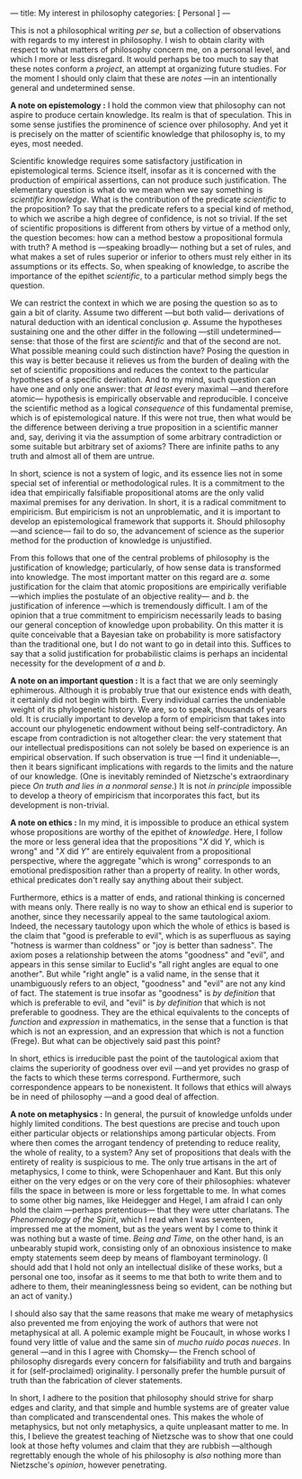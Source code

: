 —
title: My interest in philosophy
categories: [ Personal ]
— 

This is not a philosophical writing *per se*, but a collection of
observations with regards to my interest in philosophy. I wish to obtain
clarity with respect to what matters of philosophy concern me, on a personal
level, and which I more or less disregard. It would perhaps be too much to
say that these notes conform a *project*, an attempt at organizing
future studies. For the moment I should only claim that these are
*notes* —in an intentionally general and undetermined sense.

**A note on epistemology :** I hold the common view that philosophy can not
aspire to produce certain knowledge. Its realm is that of speculation. This in
some sense justifies the prominence of science over philosophy. And yet it is
precisely on the matter of scientific knowledge that philosophy is, to my eyes,
most needed.

Scientific knowledge requires some satisfactory justification in epistemological
terms. Science itself, insofar as it is concerned with the production of
empirical assertions, can not produce such justification. The elementary
question is what do we mean when we say something is *scientific
knowledge*. What is the contribution of the predicate *scientific* to the
proposition? To say that the predicate refers to a special kind of method, to
which we ascribe a high degree of confidence, is not so trivial. If the set of
scientific propositions is different from others by virtue of a method only, the
question becomes: how can a method bestow a propositional formula with truth? A
method is —speaking broadly— nothing but a set of rules, and what makes a
set of rules superior or inferior to others must rely either in its assumptions
or its effects. So, when speaking of knowledge, to ascribe the importance of the
epithet *scientific*, to a particular method simply begs the question.

We can restrict the context in which we are posing the question so as to gain a
bit of clarity. Assume two different —but both valid— derivations of natural
deduction with an identical conclusion $\varphi$. Assume the hypotheses
sustaining one and the other differ in the following —still undetermined— sense:
that those of the first are *scientific* and that of the second are not. What
possible meaning could such distinction have? Posing the question in this way is
better because it relieves us from the burden of dealing with the set of
scientific propositions and reduces the context to the particular hypotheses of
a specific derivation. And to my mind, such question can have one and only one
answer: that *at least* every maximal —and therefore atomic—
hypothesis is empirically observable and reproducible. I conceive the
scientific method as a logical *consequence* of this fundamental
premise, which is of epistemological nature. If this were not true, then what
would be the difference between deriving a true proposition in a scientific
manner and, say, deriving it via the assumption of some arbitrary contradiction
or some suitable but arbitrary set of axioms? There are infinite paths to any
truth and almost all of them are untrue.

In short, science is not a system of logic, and its essence lies not in some
special set of inferential or methodological rules. It is a commitment to the
idea that empirically falsifiable propositional atoms are the only valid maximal
premises for any derivation. In short, it is a radical commitment to empiricism.
But empiricism is not an unproblematic, and it is important to develop an
epistemological framework that supports it. Should philosophy —and science— fail
to do so, the advancement of science as the superior method for the production
of knowledge is unjustified.

From this follows that one of the central problems of philosophy is the
justification of knowledge; particularly, of how sense data is transformed into
knowledge. The most important matter on this regard are $a.$ some justification
for the claim that atomic propositions are empirically verifiable —which implies
the postulate of an objective reality— and $b.$ the justification of inference
—which is tremendously difficult. I am of the opinion that a true commitment to
empiricism necessarily leads to basing our general conception of knowledge upon
probability. On this matter it is quite conceivable that a Bayesian take on
probability is more satisfactory than the traditional one, but I do not want to
go in detail into this. Suffices to say that a solid justification for
probabilistic claims is perhaps an incidental necessity for the development of
$a$ and $b$.

**A note on an important question :** It is a fact that we are only seemingly
ephimerous. Although it is probably true that our existence ends with death, it
certainly did not begin with birth. Every individual carries the undeniable
weight of its phylogenetic history. We are, so to speak, thousands of years old.
It is crucially important to develop a form of empiricism that takes into
account our phylogenetic endowment without being self-contradictory. An escape
from contradiction is not altogether clear: the very statement that our
intellectual predispositions can not solely be based on experience is an
empirical observation. If such observation is true —I find it undeniable—, then
it bears significant implications with regards to the limits and the nature of
our knowledge. (One is inevitably reminded of Nietzsche's extraordinary piece
*On truth and lies in a nonmoral sense*.) It is not *in principle* impossible to
develop a theory of empiricism that incorporates this fact, but its 
development is non-trivial.

**A note on ethics :** In my mind, it is impossible to produce an ethical system
whose propositions are worthy of the epithet of *knowledge*. Here, I follow the
more or less general idea that the propositions "$X$ did $Y$, which is wrong"
and "$X$ did $Y$" are entirely equivalent from a propositional perspective,
where the aggregate "which is wrong" corresponds to an emotional predisposition
rather than a property of reality. In other words, ethical predicates don't
really say anything about their subject.

Furthermore, ethics is a matter of ends, and rational thinking is concerned with
means only. There really is no way to show an ethical end is superior to
another, since they necessarily appeal to the same tautological axiom. Indeed,
the necessary tautology upon which the whole of ethics is based is the claim
that "good is preferable to evil", which is as superfluous as saying "hotness is
warmer than coldness" or "joy is better than sadness". The axiom poses a
relationship between the atoms "goodness" and "evil", and appears in this sense
similar to Euclid's "all right angles are equal to one another". But while
"right angle" is a valid name, in the sense that it unambiguously refers to an
object, "goodness" and "evil" are not any kind of fact. The statement is true
insofar as "goodness" is *by definition* that which is preferable to evil, and
"evil" is *by definition* that which is not preferable to goodness. They are the
ethical equivalents to the concepts of *function* and *expression* in
mathematics, in the sense that a function is that which is not an expression,
and an expression that which is not a function (Frege). But what can be objectively
said past this point?

In short, ethics is irreducible past the point of the tautological axiom that
claims the superiority of goodness over evil —and yet provides no grasp of the
facts to which these terms correspond. Furthermore, such correspondence appears
to be nonexistent. It follows that ethics will always be in need of philosophy
—and a good deal of affection. 

**A note on metaphysics :** In general, the pursuit of knowledge unfolds under
highly limited conditions. The best questions are precise and touch upon either
particular objects or relationships among particular objects. From where then
comes the arrogant tendency of pretending to reduce reality, the whole of
reality, to a system? Any set of propositions that deals with the entirety of
reality is suspicious to me. The only true artisans in the art of metaphysics, I
come to think, were Schopenhauer and Kant. But this only either on the very
edges or on the very core of their philosophies: whatever fills the space
in between is more or less forgettable to me. In what comes to some other big names,
like Heidegger and Hegel, I am afraid I can only hold the claim —perhaps
pretentious— that they were utter charlatans. The *Phenomenology of the Spirit*,
which I read when I was seventeen, impressed me at the moment, but as the years
went by I come to think it was nothing but a waste of time. *Being and Time*, on
the other hand, is an unbearably stupid work, consisting only of an obnoxious
insistence to make empty statements seem deep by means of
flamboyant terminology. (I should add that I hold not only an intellectual
dislike of these works, but a personal one too, insofar as it seems to me that
both to write them and to adhere to them, their meaninglessness being so
evident, can be nothing but an act of vanity.)

I should also say that the same reasons that make me weary of metaphysics also
prevented me from enjoying the work of authors that were not metaphysical at
all. A polemic example might be Foucault, in whose works I found very little of
value and the same sin of *mucho ruido pocas nueces*. In general —and in this I
agree with Chomsky— the French school of philosophy disregards every concern for
falsifiability and truth and bargains it for (self-proclaimed) originality. I
personally prefer the humble pursuit of truth than the fabrication of clever
statements.

In short, I adhere to the position that philosophy should strive for sharp
edges and clarity, and that simple and humble systems are of greater value than
complicated and transcendental ones. This makes the whole of metaphysics, but not
only metaphysics, a quite unpleasant matter to me. In this, I believe the
greatest teaching of Nietzsche was to show that one could look at those hefty
volumes and claim that they are rubbish —although regrettably enough the whole
of his philosophy is *also* nothing more than Nietzsche's *opinion*, however
penetrating.


